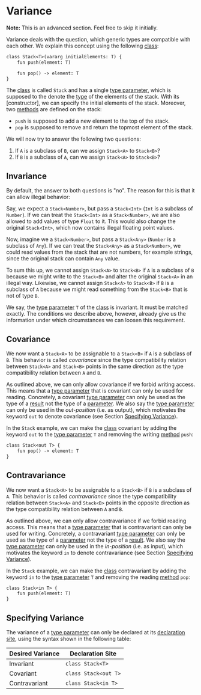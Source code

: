 # Variance

**Note:** This is an advanced section. Feel free to skip it initially.

Variance deals with the question, which generic types are compatible with each other. We explain this concept using the following [class][classes]:

```txt
class Stack<T>(vararg initialElements: T) {
    fun push(element: T)

    fun pop() -> element: T
}
```

The [class][classes] is called `Stack` and has a single [type parameter][type-parameters], which is supposed to the denote the [type][types] of the elements of the stack. With its [constructor], we can specify the initial elements of the stack. Moreover, two [methods][methods] are defined on the stack:

- `push` is supposed to add a new element to the top of the stack.
- `pop` is supposed to remove and return the topmost element of the stack.

We will now try to answer the following two questions:

1. If `A` is a subclass of `B`, can we assign `Stack<A>` to `Stack<B>`?
2. If `B` is a subclass of `A`, can we assign `Stack<A>` to `Stack<B>`?

## Invariance

By default, the answer to both questions is "no". The reason for this is that it can allow illegal behavior:

Say, we expect a `Stack<Number>`, but pass a `Stack<Int>` (`Int` is a subclass of `Number`). If we can treat the `Stack<Int>` as a `Stack<Number>`, we are also allowed to add values of type `Float` to it. This would also change the original `Stack<Int>`, which now contains illegal floating point values.

Now, imagine we a `Stack<Number>`, but pass a `Stack<Any>` (`Number` is a subclass of `Any`). If we can treat the `Stack<Any>` as a `Stack<Number>`, we could read values from the stack that are not numbers, for example strings, since the original stack can contain `Any` value.

To sum this up, we cannot assign `Stack<A>` to `Stack<B>` if `A` is a subclass of `B` because we might write to the `Stack<B>` and alter the original `Stack<A>` in an illegal way. Likewise, we cannot assign `Stack<A>` to `Stack<B>` if `B` is a subclass of `A` because we might read something from the `Stack<B>` that is not of type `B`.

We say, the [type parameter][type-parameters] `T` of the [class][classes] is invariant. It must be matched exactly. The conditions we describe above, however, already give us the information under which circumstances we can loosen this requirement.

## Covariance

We now want a `Stack<A>` to be assignable to a `Stack<B>` if `A` is a subclass of `B`. This behavior is called _covariance_ since the type compatibility relation between `Stack<A>` and `Stack<B>` points in the same direction as the type compatibility relation between `A` and `B`.

As outlined above, we can only allow covariance if we forbid writing access. This means that a [type parameter][type-parameters] that is covariant can only be used for reading. Concretely, a covariant [type parameter][type-parameters] can only be used as the type of a [result][results] not the type of a [parameter][parameters]. We also say the [type parameter][type-parameters] can only be used in the _out-position_ (i.e. as output), which motivates the keyword `out` to denote covariance (see Section [Specifying Variance](#specifying-variance)).

In the `Stack` example, we can make the [class][classes] covariant by adding the keyword `out` to the [type parameter][type-parameters] `T` and removing the writing [method][methods] `push`:

```txt
class Stack<out T> {
    fun pop() -> element: T
}
```

## Contravariance

We now want a `Stack<A>` to be assignable to a `Stack<B>` if `B` is a subclass of `A`. This behavior is called _contravariance_ since the type compatibility relation between `Stack<A>` and `Stack<B>` points in the opposite direction as the type compatibility relation between `A` and `B`.

As outlined above, we can only allow contravariance if we forbid reading access. This means that a [type parameter][type-parameters] that is contravariant can only be used for writing. Concretely, a contravariant [type parameter][type-parameters] can only be used as the type of a [parameter][parameters] not the type of a [result][results]. We also say the [type parameter][type-parameters] can only be used in the _in-position_ (i.e. as input), which motivates the keyword `in` to denote contravariance (see Section [Specifying Variance](#specifying-variance)).

In the `Stack` example, we can make the [class][classes] contravariant by adding the keyword `in` to the [type parameter][type-parameters] `T` and removing the reading [method][methods] `pop`:

```txt
class Stack<in T> {
    fun push(element: T)
}
```

## Specifying Variance

The variance of a [type parameter][type-parameters] can only be declared at its [declaration site][declaration-site-variance], using the syntax shown in the following table:

| Desired Variance | Declaration Site     |
|------------------|----------------------|
| Invariant        | `class Stack<T>`     |
| Covariant        | `class Stack<out T>` |
| Contravariant    | `class Stack<in T>`  |

[types]: types.md
[named-types]: types.md#named-types
[type-arguments]: types.md#type-arguments
[parameters]: parameters.md
[results]: results.md
[classes]: ../stub-language/classes.md
[methods]: ../stub-language/classes.md#defining-methods
[type-parameters]: ../stub-language/type-parameters.md
[declaration-site-variance]: ../stub-language/type-parameters.md#declaration-site-variance
